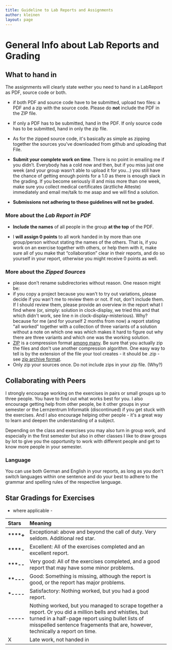 ```yaml
---
title: Guideline to Lab Reports and Assignments
author: kleinen
layout: page
---
```


# General Info about Lab Reports and Grading

## What to hand in
The assignments will clearly state wether you need to hand in a LabReport as PDF, source code or both.

*   if both PDF and source code have to be submitted, upload two files: a PDF and a zip with the source code. Please do **not** include the PDF in the ZIP file.
*   If only a PDF has to be submitted, hand in the PDF. If only source code has to be submitted, hand in only the zip file.
*   As for the zipped source code, it's basically as simple as zipping together the sources you've downloaded from github and uploading that File.

*   **Submit your complete work on time**. There is no point in emailing me if you didn&#8217;t. Everybody has a cold now and then, but if you miss just one week (and your group wasn&#8217;t able to upload it for you&#8230;) you still have the chance of getting enough points for a 1.0 as there is enough slack in the grading. If you become seriously ill and miss more than one week, make sure you collect medical certificates (ärztliche Atteste) immediately and email me/talk to me asap and we will find a solution.
*   **Submissions not adhering to these guidelines will not be graded.**

### More about the *Lab Report in PDF*
*   **Include the names** of all people in the group **at the top** of the PDF.

*   I **will assign 0 points** to all work handed in by more than one group/person without stating the names of the others. That is, if you work on an exercise together with others, or help them with it, make sure all of you make that &#8220;collaboration&#8221; clear in their reports, and do so yourself in your report, otherwise you might receive 0 points as well.

### More about the *Zipped Sources*
* please don't rename subdirectories without reason. One reason might be:
* if you copy a project because you wan't to try out variations, please decide if you wan't me to review them or not. If not, don't include them. If I should review them, please provide an overview in the report what I find where (or, simply: solution in clock-display, we tried this and that which didn't work, see line n in clock-display-misterious). Why? because for me (and for yourself 2 months from now) a report stating "all worked" together with a collection of three variants of a solution without a note on which one was which makes it hard to figure out why there are three variants and which one was the working solution.
* [ZIP](https://en.wikipedia.org/wiki/Zip_(file_format)) is a compression format [among many](https://en.wikipedia.org/wiki/Comparison_of_archive_formats). Be sure that you actually zip the files and don't use another compression algorithm. One easy way to tell is by the
extension of the file your tool creates - it should be .zip - see [zip archive format](https://en.wikipedia.org/wiki/Zip_(file_format)).
* Only zip your sources once. Do not include zips in your zip file. (Why?)




## Collaborating with Peers

I strongly encourage working on the exercises in pairs or small groups up to three people. You have to find out what works best for you. I also encourage getting help from other people, be it other groups in your semester or the Lernzentrum Informatik (discontinued) if you get stuck with the exercises. And I also encourage helping other people - it's a great way to learn and deepen the understanding of a subject.

Depending on the class and exercises you may also turn in group work, and especially in the first semester but also in other classes I like to draw groups by lot to give you the opportunity to work with different people and get to know more people in your semester.


### Language
You can use both German and English in your reports,
as long as you don't switch languages within one sentence and do your best to
adhere to the grammar and spelling rules of the respective language.

## Star Gradings for Exercises

- where applicable -

| Stars         | Meaning                                                      |
|:--------------|:-------------------------------------------------------------|
| **\*\*\*\*+** | Exceptional: above and beyond the call of duty. Very seldom. Additional red star.                                                                                                                                                            |os |
| **\*\*\*\*-** | Excellent: All of the exercises completed and an excellent report. |
| **\*\*\*--**  | Very good: All of the exercises completed, and a good report that may have some minor problems. |
| **\*\*---**   | Good: Something is missing, although the report is good, or the report has major problems. |
| **\*----**    | Satisfactory: Nothing worked, but you had a good report.     |
| **-----**     | Nothing worked, but you managed to scrape together a report. Or you did a million bells and whistles, but turned in a half-page report using bullet lists of misspelled sentence fragements that are, however, technically a report on time. |
| X             | Late work, not handed in                                     |
